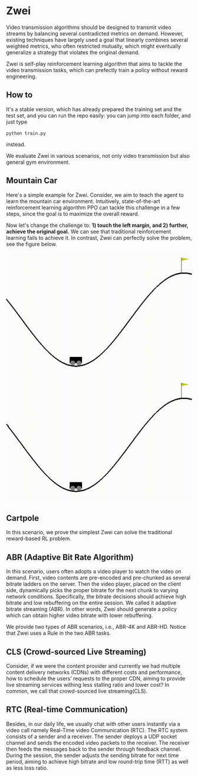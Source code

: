 # Zwei

Video transmission algorithms should be designed to transmit video streams by balancing several contradicted metrics on demand. However, existing techniques have largely used a goal that linearly combines several weighted metrics, who often restricted mutually, which might eventually generalize a strategy that violates the original demand.

Zwei is self-play reinforcement learning algorithm that aims to tackle the video transmission tasks, which can prefectly train a policy without reward engineering.

## How to 

It's a stable version, which has already prepared the training set and the test set, and you can run the repo easily: you can jump into each folder, and just type

```
python train.py
```

instead.

We evaluate Zwei in various scenarios, not only video transmission but also general gym environment.

## Mountain Car

Here's a simple example for Zwei. Consider, we aim to teach the agent to learn the mountain car environment.
Intuitively, state-of-the-art reinforcement learning algorithm PPO can tackle this challenge in a few steps, since the goal is to maximize the overall reward.

Now let's change the challenge to: **1) touch the left margin, and 2) further, achieve the original goal.** We can see that traditional reinforcement learning fails to achieve it.
In contrast, Zwei can perfectly solve the problem, see the figure below.

![PPO](demo/ppo.gif)
![Zwei](demo/zwei.gif)

## Cartpole

In this scenario, we prove the simplest Zwei can solve the traditional reward-based RL problem.


## ABR (Adaptive Bit Rate Algorithm)

In this scenario, users often adopts a video player to watch the video on demand. First, video contents are pre-encoded and pre-chunked as several bitrate ladders on the server. Then the video player, placed on the client side, dynamically picks the proper bitrate for the next chunk to varying network conditions. Specifically, the bitrate decisions should achieve high bitrate and low rebuffering on the entire session. We called it adaptive bitrate streaming (ABR). In other words, Zwei should generate a policy which can obtain higher video bitrate with lower rebuffering.

We provide two types of ABR scenarios, i.e., ABR-4K and ABR-HD. Notice that Zwei uses a Rule in the two ABR tasks.

## CLS (Crowd-sourced Live Streaming)

Consider, if we were the content provider and currently we had multiple content delivery networks (CDNs) with different costs and performance, how
to schedule the users’ requests to the proper CDN, aiming to provide live streaming services withing less stalling ratio and lower cost? In common, we call that crowd-sourced live streaming(CLS).

## RTC (Real-time Communication)

Besides, in our daily life, we usually chat with other users instantly via a video call namely Real-Time video Communication (RTC). The RTC system consists of a sender and a receiver. The sender deploys a UDP socket channel and sends the encoded video packets to the receiver. The receiver then feeds the messages back to the
sender through feedback channel. During the session, the sender adjusts the sending bitrate for next time period, aiming
to achieve high bitrate and low round-trip time (RTT) as well as less loss ratio.
